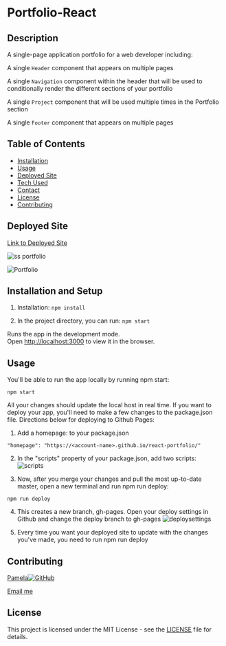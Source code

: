 # Portfolio-React


## Description

A single-page application portfolio for a web developer including: 

A single `Header` component that appears on multiple pages

A single `Navigation` component within the header that will be used to conditionally render the different sections of your portfolio

A single `Project` component that will be used multiple times in the Portfolio section

A single `Footer` component that appears on multiple pages




## Table of Contents

- [Installation](#installation-and-setup)
- [Usage](#usage)
- [Deployed Site](#deployed-site)
- [Tech Used](#tech-used)
- [Contact](#contributing)
- [License](#license)
- [Contributing](#contributing)



## Deployed Site

[Link to Deployed Site](https://pamelac21.github.io/Portfolio-React/)

![ss portfolio](https://user-images.githubusercontent.com/87335354/147909631-a9dcd59a-88ed-46fa-afe2-4479790e4b6e.png)

![Portfolio](https://user-images.githubusercontent.com/87335354/147909700-3d79fbf6-1645-41a0-949a-3954b3f4bc83.gif)


## Installation and Setup

1. Installation: `npm install`

2. In the project directory, you can run: `npm start`

Runs the app in the development mode.\
Open [http://localhost:3000](http://localhost:3000) to view it in the browser.


## Usage

You'll be able to run the app locally by running npm start:
```
npm start
```
All your changes should update the local host in real time. If you want to deploy your app, you'll need to make a few changes to the package.json file. Directions below for deploying to Github Pages:

1. Add a homepage: <name-of-the-page-deploying-to> to your package.json
  ```
  "homepage": "https://<account-name>.github.io/react-portfolio/"
  ```
2. In the "scripts" property of your package.json, add two scripts:
  ![scripts](https://user-images.githubusercontent.com/62451633/93928045-931f8380-fcce-11ea-96a3-c1e1e8f9fef6.png)

3. Now, after you merge your changes and pull the most up-to-date master, open a new terminal and run npm run deploy:
```
npm run deploy
```
  
4. This creates a new branch, gh-pages. Open your deploy settings in Github and change the deploy branch to gh-pages
  ![deploysettings](https://user-images.githubusercontent.com/62451633/93927549-e04f2580-fccd-11ea-9afc-aa442020ecbe.png)

5. Every time you want your deployed site to update with the changes you've made, you need to run npm run deploy
  


## Contributing 

[Pamela](https://github.com/pamelac21)[![GitHub](https://img.shields.io/badge/--181717?logo=github&logoColor=ffffff)](https://github.com/)

[Email me](pamelac021@gmail.com)


## License

This project is licensed under the MIT License - see the [LICENSE](LICENSE) file for details.
